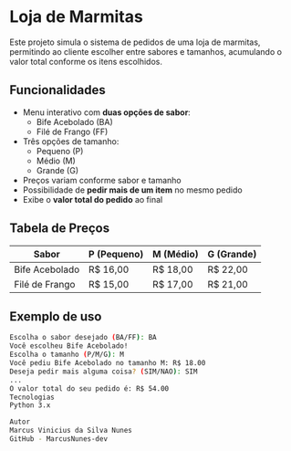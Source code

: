 # Loja de Marmitas

Este projeto simula o sistema de pedidos de uma loja de marmitas, permitindo ao cliente escolher entre sabores e tamanhos, acumulando o valor total conforme os itens escolhidos.

## Funcionalidades

- Menu interativo com **duas opções de sabor**:
  - Bife Acebolado (BA)
  - Filé de Frango (FF)
- Três opções de tamanho:
  - Pequeno (P)
  - Médio (M)
  - Grande (G)
- Preços variam conforme sabor e tamanho
- Possibilidade de **pedir mais de um item** no mesmo pedido
- Exibe o **valor total do pedido** ao final

## Tabela de Preços

| Sabor             | P (Pequeno) | M (Médio) | G (Grande) |
|------------------|-------------|-----------|------------|
| Bife Acebolado   | R$ 16,00    | R$ 18,00  | R$ 22,00   |
| Filé de Frango   | R$ 15,00    | R$ 17,00  | R$ 21,00   |

## Exemplo de uso

```bash
Escolha o sabor desejado (BA/FF): BA
Você escolheu Bife Acebolado!
Escolha o tamanho (P/M/G): M
Você pediu Bife Acebolado no tamanho M: R$ 18.00
Deseja pedir mais alguma coisa? (SIM/NAO): SIM
...
O valor total do seu pedido é: R$ 54.00
Tecnologias
Python 3.x

Autor
Marcus Vinicius da Silva Nunes
GitHub - MarcusNunes-dev
